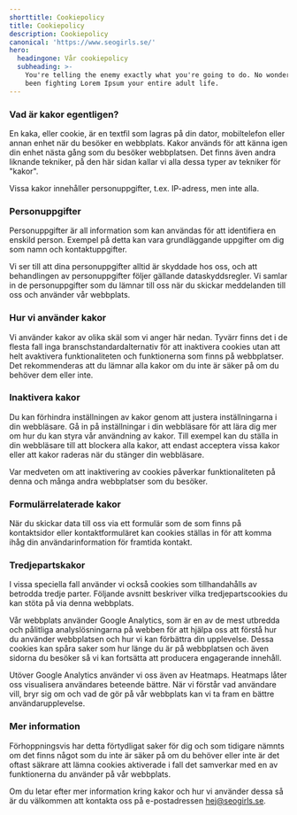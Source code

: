 ```yaml
---
shorttitle: Cookiepolicy
title: Cookiepolicy
description: Cookiepolicy
canonical: 'https://www.seogirls.se/'
hero:
  headingone: Vår cookiepolicy
  subheading: >-
    You're telling the enemy exactly what you're going to do. No wonder you've
    been fighting Lorem Ipsum your entire adult life.
---
```

### Vad är kakor egentligen?

En kaka, eller cookie, är en textfil som lagras på din dator, mobiltelefon eller annan enhet när du besöker en webbplats. Kakor används för att känna igen din enhet nästa gång som du besöker webbplatsen. Det finns även andra liknande tekniker, på den här sidan kallar vi alla dessa typer av tekniker för "kakor".

Vissa kakor innehåller personuppgifter, t.ex. IP-adress, men inte alla.

### Personuppgifter

Personuppgifter är all information som kan användas för att identifiera en enskild person. Exempel på detta kan vara grundläggande uppgifter om dig som namn och kontaktuppgifter.

Vi ser till att dina personuppgifter alltid är skyddade hos oss, och att behandlingen av personuppgifter följer gällande dataskyddsregler. Vi samlar in de personuppgifter som du lämnar till oss när du skickar meddelanden till oss och använder vår webbplats.

### Hur vi använder kakor

Vi använder kakor av olika skäl som vi anger här nedan. Tyvärr finns det i de flesta fall inga branschstandardalternativ för att inaktivera cookies utan att helt avaktivera funktionaliteten och funktionerna som finns på webbplatser. Det rekommenderas att du lämnar alla kakor om du inte är säker på om du behöver dem eller inte.

### Inaktivera kakor

Du kan förhindra inställningen av kakor genom att justera inställningarna i din webbläsare. Gå in på inställningar i din webbläsare för att lära dig mer om hur du kan styra vår användning av kakor. Till exempel kan du ställa in din webbläsare till att blockera alla kakor, att endast acceptera vissa kakor eller att kakor raderas när du stänger din webbläsare.

Var medveten om att inaktivering av cookies påverkar funktionaliteten på denna och många andra webbplatser som du besöker.

### Formulärrelaterade kakor

När du skickar data till oss via ett formulär som de som finns på kontaktsidor eller kontaktformuläret kan cookies ställas in för att komma ihåg din användarinformation för framtida kontakt.

### Tredjepartskakor

I vissa speciella fall använder vi också cookies som tillhandahålls av betrodda tredje parter. Följande avsnitt beskriver vilka tredjepartscookies du kan stöta på via denna webbplats.

Vår webbplats använder Google Analytics, som är en av de mest utbredda och pålitliga analyslösningarna på webben för att hjälpa oss att förstå hur du använder webbplatsen och hur vi kan förbättra din upplevelse. Dessa cookies kan spåra saker som hur länge du är på webbplatsen och även sidorna du besöker så vi kan fortsätta att producera engagerande innehåll.

Utöver Google Analytics använder vi oss även av Heatmaps. Heatmaps låter oss visualisera användares beteende bättre. När vi förstår vad användare vill, bryr sig om och vad de gör på vår webbplats kan vi ta fram en bättre användarupplevelse.

### Mer information

Förhoppningsvis har detta förtydligat saker för dig och som tidigare nämnts om det finns något som du inte är säker på om du behöver eller inte är det oftast säkrare att lämna cookies aktiverade i fall det samverkar med en av funktionerna du använder på vår webbplats.

Om du letar efter mer information kring kakor och hur vi använder dessa så är du välkommen att kontakta oss på e-postadressen [hej@seogirls.se](mailto:hej@seogirls.se).
